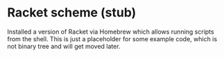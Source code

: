 # Racket scheme (stub)

Installed a version of Racket via Homebrew which allows running scripts
from the shell. This is just a placeholder for some example code, which
is not binary tree and will get moved later.
